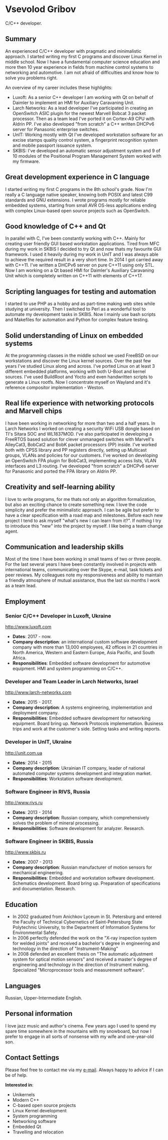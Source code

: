 # Vsevolod Gribov #

C/C++ developer.

## Summary ##

An experienced C/C++ developer with pragmatic and minimalistic approach. I
started writing my first C programs and discover Linux Kernel in middle school.
Now I have a fundamental computer science education and more then 10 year
experience in fields from machine control systems to networking and automotive.
I am not afraid of difficulties and know how to solve you problems right.

An overview of my career includes these highlights:

* Luxoft: As a senior C++ developer I am working with Qt on behalf of Daimler
  to implement an HMI for Auxiliary Caravaning Unit.
* Larch Networks: As a lead developer I've participated in creating an
  OpenSwitch ASIC plugin for the newest Marvell Bobcat 3 packet processor. Then
  as a team lead I've ported it on Cortex-A9 CPU with Aldrin PP. I've also
  developed "from scratch" a C++ written DHCPv6 server for Panasonic enterprise
  switches.
* UnIT: Working mostly with Qt I've developed workstation software for an
  excise stamps quality control system, a fingerprint recognition system and
  mobile passport issuance system.
* SKBIS: I've developed an automatic sensor adjustment system and 9 of 10
  modules of the Positional Program Management System worked with my firmware.

## Great development experience in C language ##

I started writing my first C programs in the 8th school's grade. Now I'm really
a C language native speaker, knowing both POSIX and latest C99 standards and
GNU extensions. I wrote programs mostly for reliable embedded systems, starting
from small AVR OS-less applications ending with complex Linux-based open source
projects such as OpenSwitch.

## Good knowledge of C++ and Qt ##

In parallel with C, I've been constantly working with C++. Mainly for creating
user friendly GUI based workstation applications. Tired from MFC during my work
in SKBIS I decided to try Qt and now thats my favourite GUI framework. I used
it heavily during my work in UnIT and I was always able to achieve the required
result in a very short time. In 2014 I got carried away with C++11. I've
written a DHCPv6 server on pure C++11 using only STL. Now I am working on a Qt
based HMI for Daimler's Auxiliary Caravaning Unit which is completely written
on C++11 with elements of C++17.

## Scripting languages for testing and automation ##

I started to use PHP as a hobby and as part-time making web sites while
studying at university. Then I switched to Perl as a wonderful tool to automate
my development tasks in SKBIS. Now I mainly use bash scripts and Makefiles for
automation and Python for complex feature testing.

## Solid understanding of Linux on embedded systems ##

At the programming classes in the middle school we used FreeBSD on our
workstations and discover the Linux kernel sources. Over the past few years
I've studied Linux along and across. I've ported Linux on at least 3 different
embedded platforms, working with both U-Boot and kernel sources. I've used
BuildRoot and Yocto and even handwritten scripts to generate a Linux rootfs.
Now I concentrate myself on Wayland and it's reference compositor
implementation - Weston.

## Real life experience with networking protocols and Marvell chips ##

I have been working in networking for more than two and a half years. In Larch
Networks I worked on creating a security WiFi USB dongle based on TI's Sitara
SOC and WL1837MOD. I've also participated in developing a FreeRTOS based
solution for clever unmanaged switches with Marvell's AlleyCat3, BobCat2 and
BobK packet processors (PP) inside. I've worked both with CPSS library and PP
registers directly, setting up Multicast groups, VLANs and policies for our
customers. I've worked on developing an OpenSwitch FPA plugin for BobCat3,
implementing access lists, VLAN interfaces and L3 routing. I've developed "from
scratch" a DHCPv6 server for Panasonic and ported the FPA library on Aldrin PP.

## Creativity and self-learning ability ##

I love to write programs, for me thats not only an algorithm formalization, but
also an exciting chance to create something new. I love the code simplicity and
prefer the minimalistic approach. I can be agile but prefer to have a clear
specification with a road map and milestones. Before each new project I tend to
ask myself "what's new I can learn from it?". If nothing I try to introduce
this "new" into the project by myself. I like being a team change agent.

## Communication and leadership skills ##

Most of the time I have been working in small teams of two or three people. For
the last several years I have been constantly involved in projects with
international teams, communicating over the Skype, e-mail, task tickets and
peer reviews. My colleagues note my responsiveness and ability to maintain a
friendly atmosphere of mutual assistance, thus the last six months I work as a
team lead.

## Employment ##

### Senior C/C++ Developer in Luxoft, Ukraine ###

<http://www.luxoft.com>

 - **Dates**: 2017 - now.
 - **Company description**: an international custom software development
   company with more than 13,000 employees, 42 offices in 21 countries in North
   America, Western and Eastern Europe, Asia Pacific, and South Africa.
 - **Responsibilities**: Embedded software development for automotive
   equipment. HMI and system programming on C/C++.

### Developer and Team Leader in Larch Networks, Israel ###

<http://www.larch-networks.com>

 - **Dates**: 2015 - 2017.
 - **Company description**: A systems engineering, implementation and
   deployment company.
 - **Responsibilities**: Embedded software development for networking
   equipment. Board bring up. Network Protocols implementation. Business trips
   and work at the customer's side. Setting tasks and writing reports.

### Developer in UnIT, Ukraine ###

<http://unit.com.ua>

 - **Dates**: 2014 - 2015
 - **Company description**: Ukrainian IT company, leader of national automated
   computer systems development and integration market.
 - **Responsibilities**: Workstation software development.

### Software Engineer in RIVS, Russia ###

<http://www.rivs.ru>

 - **Dates**: 2013 - 2014
 - **Company description**: Russian company, which comprehensively solves
   the problem of mineral processing.
 - **Responsibilities**: Software development for analyzer. Research.

### Software Engineer in SKBIS, Russia ###

<http://www.skbis.ru>

 - **Dates**: 2007 - 2013
 - **Company description**: Russian manufacturer of motion sensors for
   mechanical engineering.
 - **Responsibilities**: Embedded and workstation software development.
   Schematics development. Board bring up. Preparation of specifications
   and documentation. Research.

## Education ##

 - In 2002 graduated from Anichkov Lyceum in St. Petersburg and entered the
   Faculty of Technical Cybernetics of Saint-Petersburg State Polytechnic
   University, to the Department of Information Systems for Environmental
   Safety.
 - In 2006 perfectly defended the work on the "X-ray inspection system for
   welded joints" and received a bachelor's degree in engineering and
   technology in the direction of "Instrument-Making"
 - In 2008 defended an excellent thesis on "The automatic adjustment system for
   optical motion sensors" and received a master's degree of engineering
   and technology in the direction of Instrument making. Specialized
   "Microprocessor tools and measurement software".

## Languages ##

Russian, Upper-Intermediate English.

## Personal information ##

I love jazz music and author's cinema. Few years ago I used to spend my spare
time somewhere in the mountains with my snowboard, but now I prefer to engage
in all sorts of nonsense with my wife and one-year-old son.

## Contact Settings ##

Please feel free to contact me via my [e-mail](mailto:seva.grbv@gmail.com).
Always happy to advice if I can be of help.

**Interested in**:

 - Unikernels
 - Modern C++
 - C-based open source projects
 - Linux Kernel development
 - System programming
 - Networking software
 - Embedded Qt
 - Travelling and relocation


